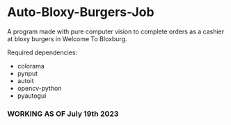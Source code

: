 # Auto-Bloxy-Burgers-Job
A program made with pure computer vision to complete orders as a cashier at bloxy burgers in Welcome To Bloxburg.

Required dependencies:
- colorama
- pynput
- autoit
- opencv-python
- pyautogui

### WORKING AS OF July 19th 2023

